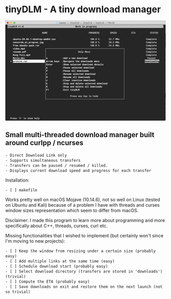 # tinyDLM - A tiny download manager

![tinyDLM](/imgs/screenshot.jpg)

## Small multi-threaded download manager built around curlpp / ncurses 

    - Direct Download Link only 
    - Supports simultaneous transfers  
    - Transfers can be paused / resumed / killed.
    - Displays current download speed and progress for each transfer  

Installation:
    
    - [ ] makefile

Works pretty well on macOS Mojave (10.14.6), not so well on Linux (tested on Ubuntu and Kali) because of 
a problem I have with threads and curses window sizes representation which seem to differ from macOS. 

Disclaimer:
I made this program to learn more about programming and more specifically about C++, threads, curses, curl etc.

Missing functionalities that I wished to implement (but certainly won't since I'm moving to new projects):

    - [ ] Keep the window from resizing under a certain size (probably easy)
    - [ ] Add multiple links at the same time (easy)
    - [ ] Schedule download start (probably easy)
    - [ ] Select download directory (transfers are stored in 'downloads') (trivial)
    - [ ] Compute the ETA (probably easy)
    - [ ] Save downloads on exit and restore them on the next launch (not so trivial)



